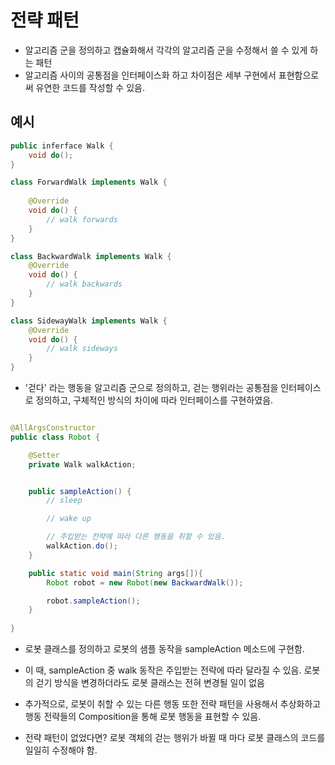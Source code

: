 # 전략 패턴
- 알고리즘 군을 정의하고 캡슐화해서 각각의 알고리즘 군을 수정해서 쓸 수 있게 하는 패턴
- 알고리즘 사이의 공통점을 인터페이스화 하고 차이점은 세부 구현에서 표현함으로써 유연한 코드를 작성할 수 있음.

## 예시

```java
public inferface Walk {
    void do();
}

class ForwardWalk implements Walk {
    
    @Override
    void do() {
        // walk forwards
    }
}

class BackwardWalk implements Walk {
    @Override
    void do() {
        // walk backwards
    }
}

class SidewayWalk implements Walk {
    @Override
    void do() {
        // walk sideways
    }
}
```

- '걷다' 라는 행동을 알고리즘 군으로 정의하고, 걷는 행위라는 공통점을 인터페이스로 정의하고, 구체적인 방식의 차이에 따라 인터페이스를 구현하였음.


```java

@AllArgsConstructor
public class Robot {

    @Setter
    private Walk walkAction;


    public sampleAction() {
        // sleep

        // wake up

        // 주입받는 전략에 따라 다른 행동을 취할 수 있음.
        walkAction.do();
    }

    public static void main(String args[]){
        Robot robot = new Robot(new BackwardWalk());

        robot.sampleAction();
    }
   
}

```
- 로봇 클래스를 정의하고 로봇의 샘플 동작을 sampleAction 메소드에 구현함. 
- 이 때, sampleAction 중 walk 동작은 주입받는 전략에 따라 달라질 수 있음. 로봇의 걷기 방식을 변경하더라도 로봇 클래스는 전혀 변경될 일이 없음
- 추가적으로, 로봇이 취할 수 있는 다른 행동 또한 전략 패턴을 사용해서 추상화하고 행동 전략들의 Composition을 통해 로봇 행동을 표현할 수 있음. 

- 전략 패턴이 없었다면? 로봇 객체의 걷는 행위가 바뀔 때 마다 로봇 클래스의 코드를 일일히 수정해야 함.
